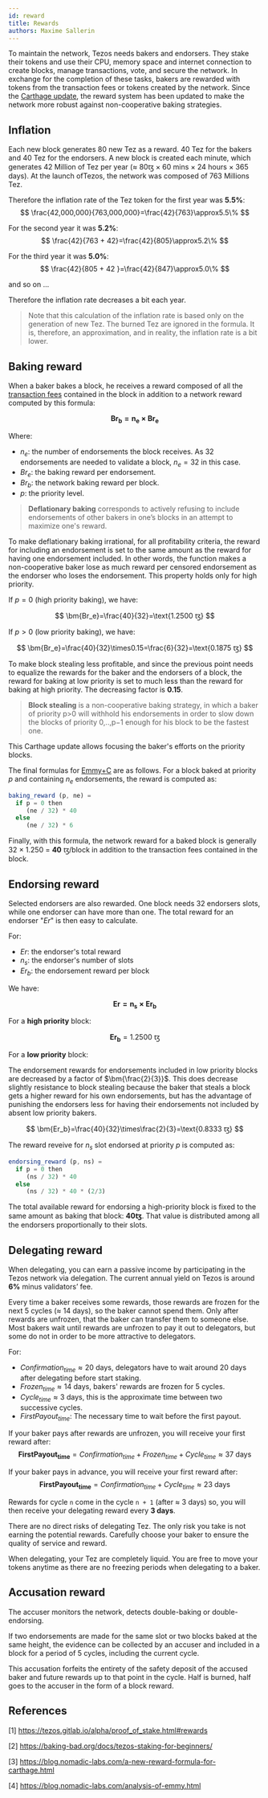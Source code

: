 ```yaml
---
id: reward
title: Rewards
authors: Maxime Sallerin
---
```


To maintain the network, Tezos needs bakers and endorsers. They stake their tokens and use their CPU, memory space and internet connection to create blocks, manage transactions, vote, and secure the network. In exchange for the completion of these tasks, bakers are rewarded with tokens from the transaction fees or tokens created by the network. Since the [Carthage update](https://blog.nomadic-labs.com/a-new-reward-formula-for-carthage.html), the reward system has been updated to make the network more robust against non-cooperative baking strategies.

## Inflation

Each new block generates 80 new Tez as a reward. 40 Tez for the bakers and 40 Tez for the endorsers.
A new block is created each minute, which generates 42 Million of Tez per year ($\approx$ 80ꜩ $\times$ 60 mins $\times$ 24 hours $\times$ 365 days). At the launch ofTezos, the network was composed of 763 Millions Tez.

Therefore the inflation rate of the Tez token for the first year was **5.5%**:
$$
\frac{42,000,000}{763,000,000}=\frac{42}{763}\approx5.5\%
$$

For the second year it was **5.2%**:
$$
\frac{42}{763 + 42}=\frac{42}{805}\approx5.2\%
$$

For the third year it was **5.0%**:
$$
\frac{42}{805 + 42 }=\frac{42}{847}\approx5.0\%
$$

and so on ... 

Therefore the inflation rate decreases a bit each year.

> Note that this calculation of the inflation rate is based only on the generation of new Tez. The burned Tez are ignored in the formula. It is, therefore, an approximation, and in reality, the inflation rate is a bit lower.

## Baking reward

When a baker bakes a block, he receives a reward composed of all the [transaction fees](/tezos-basics/economics-and-rewards#transaction-cost) contained in the block in addition to a network reward computed by this formula:

$$
\bm{Br_b=n_e\times Br_e}
$$

Where:
- $n_e$: the number of endorsements the block receives. As 32 endorsements are needed to validate a block, $n_e=32$ in this case.
- $Br_e$: the baking reward per endorsement.
- $Br_b$: the network baking reward per block.
- $p$: the priority level.

> **Deflationary baking** corresponds to actively refusing to include endorsements of other bakers in one’s blocks in an attempt to maximize one's reward.

To make deflationary baking irrational, for all profitability criteria, the reward for including an endorsement is set to the same amount as the reward for having one endorsement included. In other words, the function makes a non-cooperative baker lose as much reward per censored endorsement as the endorser who loses the endorsement. This property holds only for high priority.

If $p=0$ (high priority baking), we have:

$$
\bm{Br_e}=\frac{40}{32}=\text{1.2500 ꜩ}  
$$

If $p>0$ (low priority baking), we have:

$$
\bm{Br_e}=\frac{40}{32}\times0.15=\frac{6}{32}=\text{0.1875 ꜩ}
$$

To make block stealing less profitable, and since the previous point needs to equalize the rewards for the baker and the endorsers of a block, the reward for baking at low priority is set to much less than the reward for baking at high priority. The decreasing factor is **0.15**.

> **Block stealing** is a non-cooperative baking strategy, in which a baker of priority p>0 will withhold his endorsements in order to slow down the blocks of priority 0,..,p−1 enough for his block to be the fastest one.

This Carthage update allows focusing the baker's efforts on the priority blocks.

The final formulas for [Emmy+C](https://blog.nomadic-labs.com/analysis-of-emmy.html) are as follows. For a block baked at priority $p$ and containing $n_e$ endorsements, the reward is computed as:

```js
baking_reward (p, ne) =
  if p = 0 then
     (ne / 32) * 40
  else
     (ne / 32) * 6
```

Finally, with this formula, the network reward for a baked block is generally 32 $\times$ 1.250 = **40** ꜩ/block in addition to the transaction fees contained in the block.

## Endorsing reward

Selected endorsers are also rewarded. One block needs 32 endorsers slots, while one endorser can have more than one. The total reward for an endorser "$Er$" is then easy to calculate.

For:
- $Er$: the endorser's total reward
- $n_s$: the endorser's number of slots
- $Er_b$: the endorsement reward per block

We have:

$$
\bm{Er=n_s\times Er_b}
$$

For a **high priority** block:

$$
\bm{Er_b}=\text{1.2500 ꜩ}
$$

For a **low priority** block:

The endorsement rewards for endorsements included in low priority blocks are decreased by a factor of $\bm{\frac{2}{3}}$. This does decrease slightly resistance to block stealing because the baker that steals a block gets a higher reward for his own endorsements, but has the advantage of punishing the endorsers less for having their endorsements not included by absent low priority bakers.

$$
\bm{Er_b}=\frac{40}{32}\times\frac{2}{3}=\text{0.8333 ꜩ}
$$

The reward reveive for $n_s$ slot endorsed at priority $p$ is computed as:

```js
endorsing_reward (p, ns) =
  if p = 0 then
     (ns / 32) * 40
  else
     (ns / 32) * 40 * (2/3)
```

The total available reward for endorsing a high-priority block is fixed to the same amount as baking that block: **40ꜩ**.
That value is distributed among all the endorsers proportionally to their slots.

## Delegating reward

When delegating, you can earn a passive income by participating in the Tezos network via delegation. The current annual yield on Tezos is around **6%** minus validators’ fee.

Every time a baker receives some rewards, those rewards are frozen for the next 5 cycles ($\approx$ 14 days), so the baker cannot spend them. Only after rewards are unfrozen, that the baker can transfer them to someone else. Most bakers wait until rewards are unfrozen to pay it out to delegators, but some do not in order to be more attractive to delegators.

For:
- $Confirmation_{time} \approx \text{20 days}$, delegators have to wait around 20 days after delegating before start staking.
- $Frozen_{time} \approx \text{14 days}$, bakers' rewards are frozen for 5 cycles.
- $Cycle_{time} \approx \text{3 days}$, this is the approximate time between two successive cycles.
- $FirstPayout_{time}$: The necessary time to wait before the first payout.

If your baker pays after rewards are unfrozen, you will receive your first reward after:
$$
\bm{FirstPayout_{time}}= Confirmation_{time} + Frozen_{time} + Cycle_{time} \approx \text{37 days}
$$

If your baker pays in advance, you will receive your first reward after:
$$
\bm{FirstPayout_{time}}= Confirmation_{time} + Cycle_{time} \approx \text{23 days}
$$

Rewards for cycle `n` come in the cycle `n + 1` (after $\approx$ 3 days) so, you will then receive your delegating reward every **3 days**.

There are no direct risks of delegating Tez. The only risk you take is not earning the potential rewards. Carefully choose your baker to ensure the quality of service and reward.

When delegating, your Tez are completely liquid. You are free to move your tokens anytime as there are no freezing periods when delegating to a baker.

## Accusation reward

The accuser monitors the network, detects double-baking or double-endorsing.

If two endorsements are made for the same slot or two blocks baked at the same height, the evidence can be collected by an accuser and included in a block for a period of 5 cycles, including the current cycle.

This accusation forfeits the entirety of the safety deposit of the accused baker and future rewards up to that point in the cycle. Half is burned, half goes to the accuser in the form of a block reward.

## References

[1] https://tezos.gitlab.io/alpha/proof_of_stake.html#rewards

[2] https://baking-bad.org/docs/tezos-staking-for-beginners/

[3] https://blog.nomadic-labs.com/a-new-reward-formula-for-carthage.html

[4] https://blog.nomadic-labs.com/analysis-of-emmy.html
